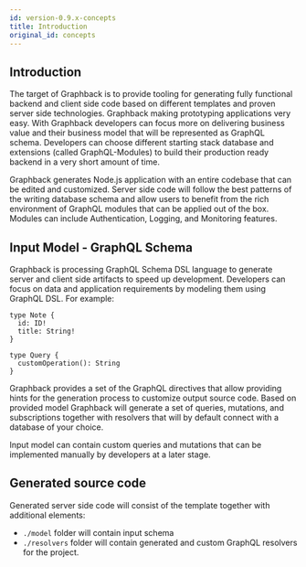 ```yaml
---
id: version-0.9.x-concepts
title: Introduction
original_id: concepts
---
```


## Introduction

The target of Graphback is to provide tooling for generating fully functional backend and client side code based on different templates and proven server side technologies.
Graphback making prototyping applications very easy. 
With Graphback developers can focus more on delivering business value and their business model that will be represented as GraphQL schema. Developers can choose different starting stack database and extensions (called GraphQL-Modules) to build their production ready backend in a very short amount of time.

Graphback generates Node.js application with an entire codebase that can be edited and customized.
Server side code will follow the best patterns of the writing database schema and allow users to benefit from the rich environment of GraphQL modules that can be applied out of the box.
Modules can include Authentication, Logging, and Monitoring features.

## Input Model - GraphQL Schema 

Graphback is processing GraphQL Schema DSL language to generate server and client side artifacts to speed up development.
Developers can focus on data and application requirements by modeling them using GraphQL DSL.
For example:

```
type Note {
  id: ID!
  title: String!
}

type Query {
  customOperation(): String
}
```

Graphback provides a set of the GraphQL directives that allow providing hints for the generation process to customize output source code. Based on provided model Graphback will generate a set of queries, mutations, and subscriptions together with resolvers that will by default connect with a database of your choice. 

Input model can contain custom queries and mutations that can be implemented manually by developers at a later stage.

## Generated source code

Generated server side code will consist of the template together with additional elements:

- `./model` folder will contain input schema
- `./resolvers` folder will contain generated and custom GraphQL resolvers for the project.
